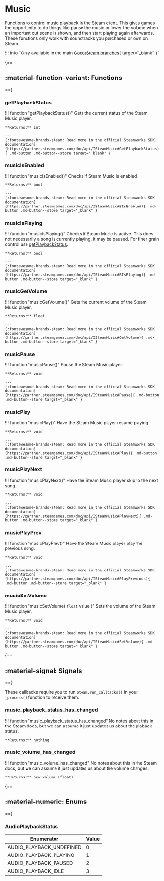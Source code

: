# Music

Functions to control music playback in the Steam client. This gives games the opportunity to do things like pause the music or lower the volume when an important cut scene is shown, and then start playing again afterwards. These functions only work with soundtracks you purchased or own on Steam.

!!! info "Only available in the main [GodotSteam branches](https://github.com/CoaguCo-Industries/GodotSteam){ target="\_blank" }"

{==
## :material-function-variant: Functions
==}

### getPlaybackStatus

!!! function "getPlaybackStatus()"
	Gets the current status of the Steam Music player.

	**Returns:** int

    ---
    [:fontawesome-brands-steam: Read more in the official Steamworks SDK documentation](https://partner.steamgames.com/doc/api/ISteamMusic#GetPlaybackStatus){ .md-button .md-button--store target="_blank" }

### musicIsEnabled

!!! function "musicIsEnabled()"
	Checks if Steam Music is enabled.

	**Returns:** bool

    ---
    [:fontawesome-brands-steam: Read more in the official Steamworks SDK documentation](https://partner.steamgames.com/doc/api/ISteamMusic#BIsEnabled){ .md-button .md-button--store target="_blank" }

### musicIsPlaying

!!! function "musicIsPlaying()"
	Checks if Steam Music is active. This does not necessarily a song is currently playing, it may be paused.
	For finer grain control use [getPlaybackStatus](#getplaybackstatus).

	**Returns:** bool

    ---
    [:fontawesome-brands-steam: Read more in the official Steamworks SDK documentation](https://partner.steamgames.com/doc/api/ISteamMusic#BIsPlaying){ .md-button .md-button--store target="_blank" }

### musicGetVolume

!!! function "musicGetVolume()"
	Gets the current volume of the Steam Music player.

	**Returns:** float

    ---
    [:fontawesome-brands-steam: Read more in the official Steamworks SDK documentation](https://partner.steamgames.com/doc/api/ISteamMusic#GetVolume){ .md-button .md-button--store target="_blank" }

### musicPause

!!! function "musicPause()"
	Pause the Steam Music player.

	**Returns:** void

    ---
    [:fontawesome-brands-steam: Read more in the official Steamworks SDK documentation](https://partner.steamgames.com/doc/api/ISteamMusic#Pause){ .md-button .md-button--store target="_blank" }

### musicPlay

!!! function "musicPlay()"
	Have the Steam Music player resume playing.

	**Returns:** void

    ---
    [:fontawesome-brands-steam: Read more in the official Steamworks SDK documentation](https://partner.steamgames.com/doc/api/ISteamMusic#Play){ .md-button .md-button--store target="_blank" }

### musicPlayNext

!!! function "musicPlayNext()"
	Have the Steam Music player skip to the next song.

	**Returns:** void

    ---
    [:fontawesome-brands-steam: Read more in the official Steamworks SDK documentation](https://partner.steamgames.com/doc/api/ISteamMusic#PlayNext){ .md-button .md-button--store target="_blank" }

### musicPlayPrev

!!! function "musicPlayPrev()"
	Have the Steam Music player play the previous song.

	**Returns:** void

    ---
    [:fontawesome-brands-steam: Read more in the official Steamworks SDK documentation](https://partner.steamgames.com/doc/api/ISteamMusic#PlayPrevious){ .md-button .md-button--store target="_blank" }

### musicSetVolume

!!! function "musicSetVolume( ```float``` value )"
	Sets the volume of the Steam Music player.

	**Returns:** void

    ---
    [:fontawesome-brands-steam: Read more in the official Steamworks SDK documentation](https://partner.steamgames.com/doc/api/ISteamMusic#SetVolume){ .md-button .md-button--store target="_blank" }

{==
## :material-signal: Signals
==}

These callbacks require you to run ```Steam.run_callbacks()``` in your ```_process()``` function to receive them.

### music_playback_status_has_changed

!!! function "music_playback_status_has_changed"
	No notes about this in the Steam docs, but we can assume it just updates us about the plaback status.

	**Returns:** nothing

### music_volume_has_changed

!!! function "music_volume_has_changed"
	No notes about this in the Steam docs, but we can assume it just updates us about the volume changes.


	**Returns:** new_volume (float)

{==
## :material-numeric: Enums
==}

### AudioPlaybackStatus

Enumerator | Value
---------- | -----
AUDIO_PLAYBACK_UNDEFINED | 0
AUDIO_PLAYBACK_PLAYING | 1
AUDIO_PLAYBACK_PAUSED | 2
AUDIO_PLAYBACK_IDLE | 3
